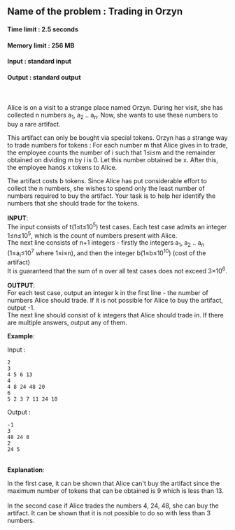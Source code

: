 ## Name of the problem : Trading in Orzyn
#### Time limit : 2.5 seconds
#### Memory limit : 256 MB
#### Input : standard input
#### Output : standard output
\
\
Alice is on a visit to a strange place named Orzyn. During her visit, she has collected n numbers a<sub>1</sub>, a<sub>2</sub> .. a<sub>n</sub>. Now, she wants to use these numbers to buy a rare artifact.

This artifact can only be bought via special tokens. Orzyn has a strange way to trade numbers for tokens : For each number m that Alice gives in to trade, the employee counts the number of i such that 1≤i≤m and the remainder obtained on dividing m by i is 0. Let this number obtained be x. After this, the employee hands x tokens to Alice.

The artifact costs b tokens. Since Alice has put considerable effort to collect the n numbers, she wishes to spend only the least number of numbers required to buy the artifact.  Your task is to help her identify the numbers that she should trade for the tokens.
\
\
**INPUT**:\
The input consists of t(1≤t≤10<sup>5</sup>) test cases. Each test case admits an integer 1≤n≤10<sup>5</sup>, which is the count of numbers present with Alice.\
The next line consists of n+1 integers - firstly the integers a<sub>1</sub>, a<sub>2</sub> .. a<sub>n</sub> (1≤a<sub>i</sub>≤10<sup>7</sup> where 1≤i≤n), and then the integer b(1≤b≤10<sup>10</sup>) (cost of the artifact)\
It is guaranteed that the sum of n over all test cases does not exceed 3×10<sup>6</sup>.
\
\
**OUTPUT**:\
For each test case, output an integer k in the first line - the number of numbers Alice should trade. If it is not possible for Alice to
buy the artifact, output -1.\
The next line should consist of k integers that Alice should trade in.
If there are multiple answers, output any of them.

**Example**:

Input :
```
2
3
4 5 6 13
4
4 8 24 48 20
6
5 2 3 7 11 24 10
```

Output :
```
-1
3
48 24 8
2
24 5
```
\
**Explanation**:

In the first case, it can be shown that Alice can't buy the artifact since the maximum number of tokens that can be obtained is 9 which is less than 13.\
\
In the second case if Alice trades the numbers 4, 24, 48, she can buy the artifact. It can be shown that it is not possible to do so with less than 3 numbers.
